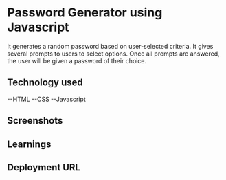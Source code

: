 # Password Generator using Javascript
It generates a random password based on user-selected criteria. It gives several prompts to users to select options. Once all prompts are answered, the user will be given a password of their choice.

## Technology used
--HTML
--CSS
--Javascript

## Screenshots

## Learnings


## Deployment URL
